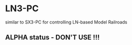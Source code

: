 # LN3-PC
similar to SX3-PC for controlling LN-based Model Railroads

## ALPHA status - DON'T USE !!!

